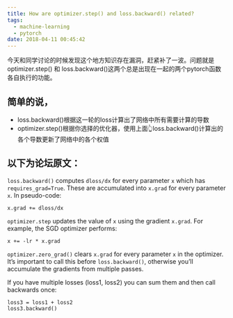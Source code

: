 ```yaml
---
title: How are optimizer.step() and loss.backward() related?
tags:
  - machine-learning
  - pytorch
date: 2018-04-11 00:45:42
---
```



今天和同学讨论的时候发现这个地方知识存在漏洞，赶紧补了一波。问题就是optimizer.step() 和 loss.backward()这两个总是出现在一起的两个pytorch函数各自执行的功能。

## 简单的说，

* loss.backward()根据这一轮的loss计算出了网络中所有需要计算的导数
* optimizer.step()根据你选择的优化器，使用上面👆loss.backward()计算出的各个导数更新了网络中的各个权值

## 以下为论坛原文：

`loss.backward()` computes `dloss/dx` for every parameter `x` which has `requires_grad=True`. These are accumulated into `x.grad` for every parameter `x`. In pseudo-code:

```
x.grad += dloss/dx
```

`optimizer.step` updates the value of `x` using the gradient `x.grad`. For example, the SGD optimizer performs:

```
x += -lr * x.grad
```

`optimizer.zero_grad()` clears `x.grad` for every parameter `x` in the optimizer. It’s important to call this before `loss.backward()`, otherwise you’ll accumulate the gradients from multiple passes.

If you have multiple losses (loss1, loss2) you can sum them and then call backwards once:

```
loss3 = loss1 + loss2
loss3.backward()
```